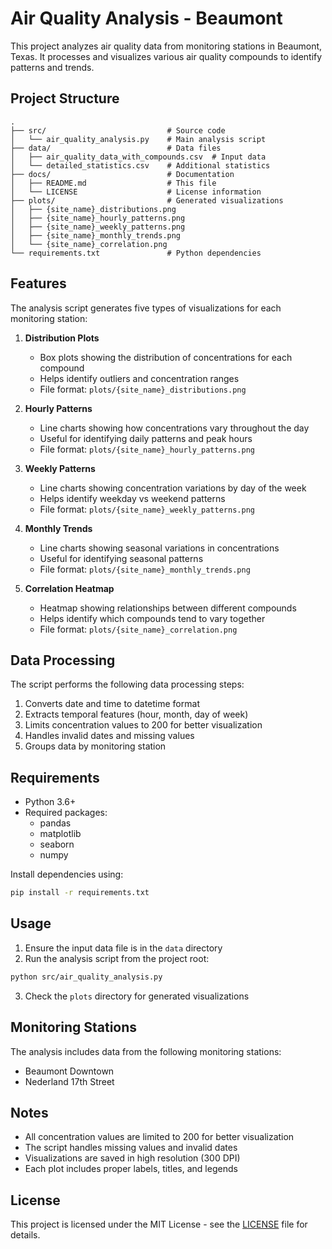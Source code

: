 # Air Quality Analysis - Beaumont

This project analyzes air quality data from monitoring stations in Beaumont, Texas. It processes and visualizes various air quality compounds to identify patterns and trends.

## Project Structure

```
.
├── src/                           # Source code
│   └── air_quality_analysis.py    # Main analysis script
├── data/                          # Data files
│   ├── air_quality_data_with_compounds.csv  # Input data
│   └── detailed_statistics.csv    # Additional statistics
├── docs/                          # Documentation
│   ├── README.md                  # This file
│   └── LICENSE                    # License information
├── plots/                         # Generated visualizations
│   ├── {site_name}_distributions.png
│   ├── {site_name}_hourly_patterns.png
│   ├── {site_name}_weekly_patterns.png
│   ├── {site_name}_monthly_trends.png
│   └── {site_name}_correlation.png
└── requirements.txt               # Python dependencies
```

## Features

The analysis script generates five types of visualizations for each monitoring station:

1. **Distribution Plots**
   - Box plots showing the distribution of concentrations for each compound
   - Helps identify outliers and concentration ranges
   - File format: `plots/{site_name}_distributions.png`

2. **Hourly Patterns**
   - Line charts showing how concentrations vary throughout the day
   - Useful for identifying daily patterns and peak hours
   - File format: `plots/{site_name}_hourly_patterns.png`

3. **Weekly Patterns**
   - Line charts showing concentration variations by day of the week
   - Helps identify weekday vs weekend patterns
   - File format: `plots/{site_name}_weekly_patterns.png`

4. **Monthly Trends**
   - Line charts showing seasonal variations in concentrations
   - Useful for identifying seasonal patterns
   - File format: `plots/{site_name}_monthly_trends.png`

5. **Correlation Heatmap**
   - Heatmap showing relationships between different compounds
   - Helps identify which compounds tend to vary together
   - File format: `plots/{site_name}_correlation.png`

## Data Processing

The script performs the following data processing steps:

1. Converts date and time to datetime format
2. Extracts temporal features (hour, month, day of week)
3. Limits concentration values to 200 for better visualization
4. Handles invalid dates and missing values
5. Groups data by monitoring station

## Requirements

- Python 3.6+
- Required packages:
  - pandas
  - matplotlib
  - seaborn
  - numpy

Install dependencies using:
```bash
pip install -r requirements.txt
```

## Usage

1. Ensure the input data file is in the `data` directory
2. Run the analysis script from the project root:
```bash
python src/air_quality_analysis.py
```
3. Check the `plots` directory for generated visualizations

## Monitoring Stations

The analysis includes data from the following monitoring stations:
- Beaumont Downtown
- Nederland 17th Street

## Notes

- All concentration values are limited to 200 for better visualization
- The script handles missing values and invalid dates
- Visualizations are saved in high resolution (300 DPI)
- Each plot includes proper labels, titles, and legends

## License

This project is licensed under the MIT License - see the [LICENSE](LICENSE) file for details.